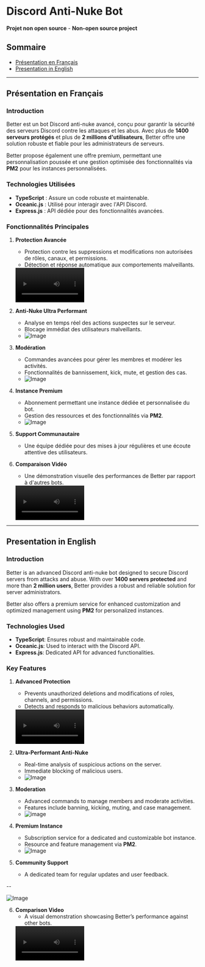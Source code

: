 # Discord Anti-Nuke Bot  

**Projet non open source** - **Non-open source project**

## Sommaire  
- [Présentation en Français](#présentation-en-français)  
- [Presentation in English](#presentation-in-english)  

---

## Présentation en Français  

### Introduction  

Better est un bot Discord anti-nuke avancé, conçu pour garantir la sécurité des serveurs Discord contre les attaques et les abus. Avec plus de **1400 serveurs protégés** et plus de **2 millions d'utilisateurs**, Better offre une solution robuste et fiable pour les administrateurs de serveurs.  

Better propose également une offre premium, permettant une personnalisation poussée et une gestion optimisée des fonctionnalités via **PM2** pour les instances personnalisées.  

### Technologies Utilisées  

- **TypeScript** : Assure un code robuste et maintenable.  
- **Oceanic.js** : Utilisé pour interagir avec l'API Discord.  
- **Express.js** : API dédiée pour des fonctionnalités avancées.  

### Fonctionnalités Principales  

1. **Protection Avancée**  
   - Protection contre les suppressions et modifications non autorisées de rôles, canaux, et permissions.  
   - Détection et réponse automatique aux comportements malveillants.
   <video src='https://github.com/user-attachments/assets/1f2ef50e-4c9d-42c1-a6ce-238b9f18ec84 ' width=180/>

2. **Anti-Nuke Ultra Performant**  
   - Analyse en temps réel des actions suspectes sur le serveur.  
   - Blocage immédiat des utilisateurs malveillants.
   - ![Image](https://i.imgur.com/So6ueXR.png)

3. **Modération**  
   - Commandes avancées pour gérer les membres et modérer les activités.  
   - Fonctionnalités de bannissement, kick, mute, et gestion des cas.
   - ![Image](https://i.imgur.com/1CLj6F0.png) 

4. **Instance Premium**  
   - Abonnement permettant une instance dédiée et personnalisée du bot.  
   - Gestion des ressources et des fonctionnalités via **PM2**.
   - ![Image](https://i.imgur.com/h51kXr9.png)

5. **Support Communautaire**  
   - Une équipe dédiée pour des mises à jour régulières et une écoute attentive des utilisateurs.  

6. **Comparaison Vidéo**  
   - Une démonstration visuelle des performances de Better par rapport à d'autres bots.
   <video src='https://github.com/user-attachments/assets/242d7adb-137b-4041-a6b6-88ec19a4bd05' width=180/>

---

## Presentation in English  

### Introduction  

Better is an advanced Discord anti-nuke bot designed to secure Discord servers from attacks and abuse. With over **1400 servers protected** and more than **2 million users**, Better provides a robust and reliable solution for server administrators.  

Better also offers a premium service for enhanced customization and optimized management using **PM2** for personalized instances.  

### Technologies Used  

- **TypeScript**: Ensures robust and maintainable code.  
- **Oceanic.js**: Used to interact with the Discord API.  
- **Express.js**: Dedicated API for advanced functionalities.  

### Key Features  

1. **Advanced Protection**  
   - Prevents unauthorized deletions and modifications of roles, channels, and permissions.  
   - Detects and responds to malicious behaviors automatically.
   <video src='https://github.com/user-attachments/assets/1f2ef50e-4c9d-42c1-a6ce-238b9f18ec84 ' width=180/>

2. **Ultra-Performant Anti-Nuke**  
   - Real-time analysis of suspicious actions on the server.  
   - Immediate blocking of malicious users.
   - ![Image](https://i.imgur.com/So6ueXR.png)

3. **Moderation**  
   - Advanced commands to manage members and moderate activities.  
   - Features include banning, kicking, muting, and case management.
   - ![image](https://i.imgur.com/1CLj6F0.png)

4. **Premium Instance**  
   - Subscription service for a dedicated and customizable bot instance.  
   - Resource and feature management via **PM2**.
   - ![Image](https://i.imgur.com/h51kXr9.png)

5. **Community Support**  
   - A dedicated team for regular updates and user feedback. 

--

![Image](https://i.imgur.com/Ec2BhsW.png)

6. **Comparison Video**  
   - A visual demonstration showcasing Better’s performance against other bots.  
   <video src='https://github.com/user-attachments/assets/242d7adb-137b-4041-a6b6-88ec19a4bd05' width=180/>

